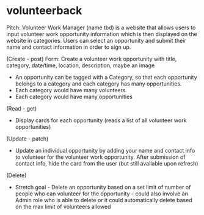 # volunteerback

Pitch: Volunteer Work Manager (name tbd) is a website that allows users to input volunteer work opportunity information which is then displayed on the website in categories. Users can select an opportunity and submit their name and contact information in order to sign up. 

(Create - post) Form: Create a volunteer work opportunity with title, category, date/time, location, description, maybe an image
  - An opportunity can be tagged with a Category, so that each opportunity belongs to a category and each category has many opportunities.
  - Each category would have many volunteers
  - Each category would have many opportunities

(Read - get)
  - Display cards for each opportunity (reads a list of all volunteer work opportunities)

(Update - patch)
  - Update an individual opportunity by adding your name and contact info to volunteer for the volunteer work opportunity. After submission of contact info, hide       the card from the user (but still available upon refresh)

(Delete)
  - Stretch goal - Delete an opportunity based on a set limit of number of people who can volunteer for the opportunity - could also involve an Admin role who is     able to delete or it could automatically delete based on the max limit of volunteers allowed

